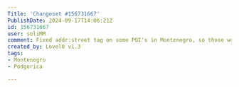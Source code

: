 ```yaml
---
Title: 'Changeset #156731667'
PublishDate: 2024-09-17T14:06:21Z
id: 156731667
user: soliMM
comment: Fixed addr:street tag on some POI's in Montenegro, so those would match with the name of boulevard
created_by: Level0 v1.3
tags:
- Montenegro
- Podgorica

---
```

